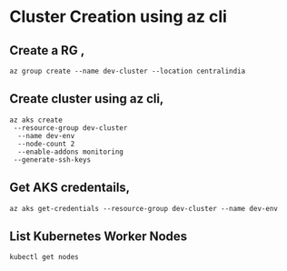 # Cluster Creation using az cli
## Create a RG ,
```t
az group create --name dev-cluster --location centralindia
```
## Create cluster using az cli,
```t
az aks create 
 --resource-group dev-cluster 
  --name dev-env 
  --node-count 2 
  --enable-addons monitoring 
 --generate-ssh-keys
```
## Get AKS credentails,
```t
az aks get-credentials --resource-group dev-cluster --name dev-env
```
## List Kubernetes Worker Nodes
```t
kubectl get nodes 
```
